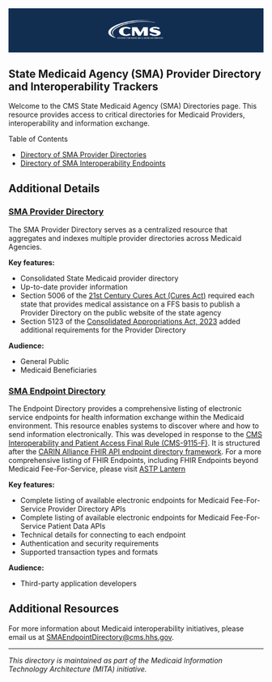 
<div style="background-color:#112e51; padding: 20px; text-align: center;">
  <img src="CMS-logo-white.png" alt="CMS Logo" width="25%" style="vertical-align: left;" />
</div>

## State Medicaid Agency (SMA)  Provider Directory and Interoperability Trackers

Welcome to the CMS State Medicaid Agency (SMA) Directories page. This resource provides access to critical directories for Medicaid Providers, interoperability and information exchange.

Table of Contents

- [Directory of SMA Provider Directories](state-medicaid-provider-directories.md)
- [Directory of SMA Interoperability Endpoints](#sma-endpoint-directory)

## Additional Details

### [SMA Provider Directory](state-medicaid-provider-directories.md)

The SMA Provider Directory serves as a centralized resource that aggregates and indexes multiple provider directories across Medicaid Agencies.

**Key features:**

- Consolidated State Medicaid provider directory
- Up-to-date provider information
- Section 5006 of the [21st Century Cures Act (Cures Act)](https://www.govinfo.gov/content/pkg/PLAW-114publ255/pdf/PLAW-114publ255.pdf) required each state that provides medical assistance on a FFS basis to publish a Provider Directory on the public website of the state agency
- Section 5123 of the [Consolidated Appropriations Act, 2023](https://www.congress.gov/117/bills/hr2617/BILLS-117hr2617enr.pdf) added additional requirements for the Provider Directory

**Audience:**

- General Public
- Medicaid Beneficiaries  


### [SMA Endpoint Directory](https://github.com/CMSgov/SMA-Endpoint-Directory)

The Endpoint Directory provides a comprehensive listing of electronic service endpoints for health information exchange within the Medicaid environment. This resource enables systems to discover where and how to send information electronically. This was developed in response to the [CMS Interoperability and Patient Access Final Rule (CMS-9115-F)](https://www.cms.gov/priorities/key-initiatives/burden-reduction/interoperability/policies-and-regulations/cms-interoperability-and-patient-access-final-rule-cms-9115-f). It is structured after the [CARIN Alliance FHIR API endpoint directory framework](https://confluence.hl7.org/spaces/FHIR/pages/113672758/Endpoint+directory+implementations+and+frameworks). For a more comprehensive listing of FHIR Endpoints, including FHIR Endpoints beyond Medicaid Fee-For-Service, please visit [ASTP Lantern](https://www.healthit.gov/topic/interoperability/investments/lantern-project)


**Key features:**

- Complete listing of available electronic endpoints for Medicaid Fee-For-Service Provider Directory APIs
- Complete listing of available electronic endpoints for Medicaid Fee-For-Service Patient Data APIs
- Technical details for connecting to each endpoint
- Authentication and security requirements
- Supported transaction types and formats

**Audience:**
- Third-party application developers 

## Additional Resources

For more information about Medicaid interoperability initiatives, please email us at <SMAEndpointDirectory@cms.hhs.gov>.



---

*This directory is maintained as part of the Medicaid Information Technology Architecture (MITA) initiative.*
